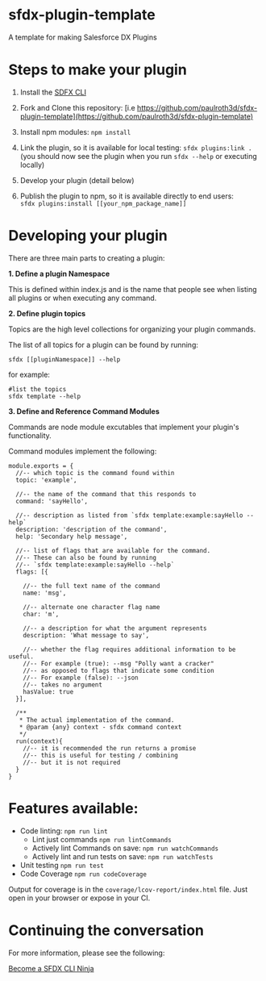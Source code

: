 # sfdx-plugin-template 

A template for making Salesforce DX Plugins

# Steps to make your plugin

1. Install the [SDFX CLI](https://developer.salesforce.com/tools/sfdxcli)

2. Fork and Clone this repository: [i.e https://github.com/paulroth3d/sfdx-plugin-template](https://github.com/paulroth3d/sfdx-plugin-template)

3. Install npm modules: `npm install`

4. Link the plugin, so it is available for local testing: `sfdx plugins:link .` <br /> (you should now see the plugin when you run `sfdx --help` or executing locally)

5. Develop your plugin (detail below)

6. Publish the plugin to npm, so it is available directly to end users: <br /> `sfdx plugins:install [[your_npm_package_name]]`


# Developing your plugin

There are three main parts to creating a plugin:

**1. Define a plugin Namespace**

This is defined within index.js and is the name that people see when listing all plugins or when executing any command.

**2. Define plugin topics**

Topics are the high level collections for organizing
your plugin commands.
 
The list of all topics for a plugin can be found
by running:

	sfdx [[pluginNamespace]] --help

for example:

	#list the topics
	sfdx template --help

**3. Define and Reference Command Modules**

Commands are node module excutables that implement your plugin's functionality.

Command modules implement the following:

	module.exports = {
	  //-- which topic is the command found within
	  topic: 'example',
	
	  //-- the name of the command that this responds to
	  command: 'sayHello',
	
	  //-- description as listed from `sfdx template:example:sayHello --help`
	  description: 'description of the command',
	  help: 'Secondary help message',
	
	  //-- list of flags that are available for the command.
	  //-- These can also be found by running
	  //-- `sfdx template:example:sayHello --help`
	  flags: [{
	    
	    //-- the full text name of the command
	    name: 'msg',
	    
	    //-- alternate one character flag name
	    char: 'm',
	    
	    //-- a description for what the argument represents
	    description: 'What message to say',
	
	    //-- whether the flag requires additional information to be useful.
	    //-- For example (true): --msg "Polly want a cracker"
	    //-- as opposed to flags that indicate some condition
	    //-- For example (false): --json
	    //-- takes no argument
	    hasValue: true
	  }],
	  
	  /**
	   * The actual implementation of the command.
	   * @param {any} context - sfdx command context
	   */
	  run(context){
	  	//-- it is recommended the run returns a promise
	  	//-- this is useful for testing / combining
	  	//-- but it is not required
	  }
	}

# Features available:

* Code linting: `npm run lint`
  * Lint just commands `npm run lintCommands`
  * Actively lint Commands on save: `npm run watchCommands`
  * Actively lint and run tests on save: `npm run watchTests`
* Unit testing `npm run test`
* Code Coverage `npm run codeCoverage`

Output for coverage is in the `coverage/lcov-report/index.html` file. Just open in your browser or expose in your CI.

# Continuing the conversation

For more information, please see the following:

[Become a SFDX CLI Ninja](https://www.youtube.com/watch?v=dWUQOy2qdTc&t=7m40s)
